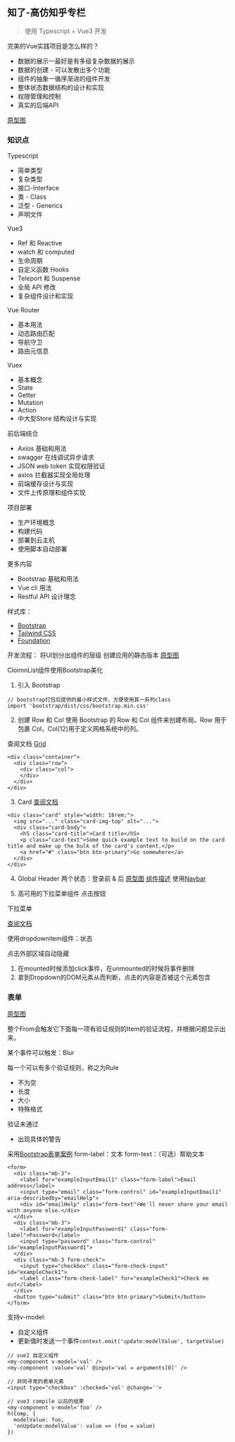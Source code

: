 ## 知了-高仿知乎专栏
> 使用 Typescript + Vue3 开发

完美的Vue实践项目是怎么样的？
- 数据的展示一最好是有多级复杂数据的展示
- 数据的创建 - 可以发散出多个功能
- 组件的抽象一循序渐进的组件开发
- 整体状态数据结构的设计和实现
- 权限管理和控制
- 真实的后端API

[原型图](https://whimsical.com/Djb2TcWsLTPeapFdM3NaX)

### 知识点
Typescript

- 简单类型
- 复杂类型
- 接口-Interface
- 类 - Class
- 泛型 - Generics
- 声明文件

Vue3
- Ref 和 Reactive
- watch 和 computed
- 生命周期
- 自定义函数 Hooks
- Teleport 和 Suspense
- 全局 API 修改
- 复杂组件设计和实现

Vue Router
- 基本用法
- 动态路由匹配
- 导航守卫
- 路由元信息

Vuex
- 基本概念
- State
- Getter
- Mutation
- Action
- 中大型Store 结构设计与实现

前后端结合
- Axios 基础和用法
- swagger 在线调试异步请求
- JSON web token 实现权限验证
- axios 拦截器实现全局处理
- 前端缓存设计与实现
- 文件上传原理和组件实现

项目部署
- 生产环境概念
- 构建代码
- 部署到云主机
- 使用脚本自动部署

更多内容
- Bootstrap 基础和用法
- Vue cli 用法
- Restful API 设计理念

样式库：
- [Bootstrap](https://v5.getbootstrap.com) 
- [Tailwind CSS](https://tailwindcss.com)
- [Foundation](https://get.foundation/develop/getting-started.html)

开发流程：
将UI划分出组件的层级
创建应用的静态版本
[原型图](https://whimsical.com/Djb2TcWsLTPeapFdM3NaX)

CloimnList组件使用Bootstrap美化
1. 引入 Bootstrap
```
// bootstrap打包后提供的最小样式文件、方便使用其一系列class
import 'bootstrap/dist/css/bootstrap.min.css'
```

2. 创建 Row 和 Col
使用 Bootstrap 的 Row 和 Col 组件来创建布局。Row 用于包裹 Col，Col(12)用于定义网格系统中的列。

查阅文档 [Grid](https://getbootstrap.com/docs/5.3/layout/grid/)
```
<div class="container">
  <div class="row">
    <div class="col">
    </div>
  </div>
</div>
```

3. Card
[查阅文档](https://getbootstrap.com/docs/5.3/components/card/)
```
<div class="card" style="width: 18rem;">
  <img src="..." class="card-img-top" alt="...">
  <div class="card-body">
    <h5 class="card-title">Card title</h5>
    <p class="card-text">Some quick example text to build on the card title and make up the bulk of the card's content.</p>
    <a href="#" class="btn btn-primary">Go somewhere</a>
  </div>
</div>
```

4. Global Header
两个状态：登录前 & 后
[原型图](https://whimsical.com/Djb2TcWsLTPeapFdM3NaX)
[组件描述](https://carbon.now.sh/WSs1tRbX6fgdNJrhkGyi)
使用[Navbar](https://getbootstrap.com/docs/5.3/components/navbar/)

5. 高可用的下拉菜单组件
点击按钮

下拉菜单

[查阅文档](https://getbootstrap.com/docs/5.3/components/dropdowns/)

使用dropdownitem组件：状态

点击外部区域自动隐藏
1. 在mounted时候添加click事件，在unmounted的时候将事件删除
2. 拿到Dropdown的DOM元素从而判断，点击的内容是否被这个元素包含

### 表单
[原型图](https://whimsical.com/Djb2TcWsLTPeapFdM3NaX)

整个From会触发它下面每一项有验证规则的Item的验证流程，并根据问题显示出来。

某个事件可以触发：Blur

每一个可以有多个验证规则，称之为Rule
- 不为空
- 长度
- 大小
- 特殊格式

验证未通过
- 出现具体的警告

采用[Bootstrap表单案例](https://getbootstrap.com/docs/5.3/forms/overview/)
form-label：文本
form-text：（可选）帮助文本
```
<form>
  <div class="mb-3">
    <label for="exampleInputEmail1" class="form-label">Email address</label>
    <input type="email" class="form-control" id="exampleInputEmail1" aria-describedby="emailHelp">
    <div id="emailHelp" class="form-text">We'll never share your email with anyone else.</div>
  </div>
  <div class="mb-3">
    <label for="exampleInputPassword1" class="form-label">Password</label>
    <input type="password" class="form-control" id="exampleInputPassword1">
  </div>
  <div class="mb-3 form-check">
    <input type="checkbox" class="form-check-input" id="exampleCheck1">
    <label class="form-check-label" for="exampleCheck1">Check me out</label>
  </div>
  <button type="submit" class="btn btn-primary">Submit</button>
</form>
```

支持v-model:
- 自定义组件
- 更新值时发送一个事件`context.emit('update:modelValue', targetValue)`
```
// vue2 自定义组件
<my-component v-model='val' />
<my-component :value='val' @input='val = arguments[0]' />

// 非同寻常的表单元素
<input type="checkbox" :checked='val' @change=''>

// vue3 compile 以后的结果
<my-component v-model='foo' />
h(Comp, {
  modelValue: foo,
  'onUpdate:modelValue': value => (foo = value)
})
```